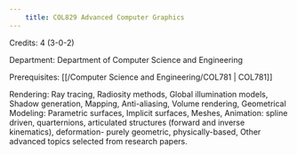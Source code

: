 ```yaml
---
    title: COL829 Advanced Computer Graphics
---
```

Credits: 4 (3-0-2)

Department: Department of Computer Science and Engineering

Prerequisites: [[/Computer Science and Engineering/COL781 | COL781]]

Rendering: Ray tracing, Radiosity methods, Global illumination models, Shadow generation, Mapping, Anti-aliasing, Volume rendering, Geometrical Modeling: Parametric surfaces, Implicit surfaces, Meshes, Animation: spline driven, quarternions, articulated structures (forward and inverse kinematics), deformation- purely geometric, physically-based, Other advanced topics selected from research papers.